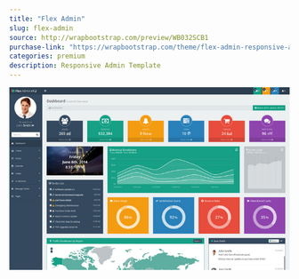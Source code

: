 ```yaml
---
title: "Flex Admin"
slug: flex-admin
source: http://wrapbootstrap.com/preview/WB032SCB1
purchase-link: "https://wrapbootstrap.com/theme/flex-admin-responsive-admin-template-WB032SCB1"
categories: premium
description: Responsive Admin Template
---
```


<img src="/assets/img/premium/flex-admin.jpg" class="img-responsive" alt="Flex Admin - Bootstrap Admin Theme">
